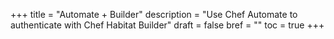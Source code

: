 +++
title = "Automate + Builder"
description = "Use Chef Automate to authenticate with Chef Habitat Builder"
draft = false
bref = ""
toc = true
+++
